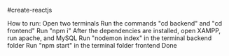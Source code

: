 #create-reactjs

How to run:
Open two terminals
Run the commands "cd backend" and "cd frontend"
Run "npm i"
After the dependencies are installed, open XAMPP, run apache, and MySQL
Run "nodemon index" in the terminal backend folder
Run "npm start" in the terminal folder frontend
Done 
